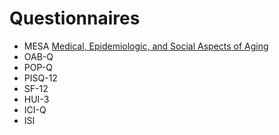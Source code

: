 # Questionnaires #

- MESA [Medical, Epidemiologic, and Social Aspects of Aging](MESA/README.md)
- OAB-Q
- POP-Q
- PISQ-12
- SF-12
- HUI-3
- ICI-Q
- ISI []()